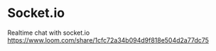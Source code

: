 # Socket.io
Realtime chat with socket.io
https://www.loom.com/share/1cfc72a34b094d9f818e504d2a77dc75
